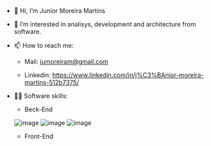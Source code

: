 - 👋 Hi, I’m Junior Moreira Martins
- 👀 I’m interested in analisys, development and architecture from software.
- 📫 How to reach me: 

     - Mail: jumoreiram@gmail.com
  
     - Linkedin: https://www.linkedin.com/in/j%C3%BAnior-moreira-martins-512b7375/
  
 - 👨‍💻 Software skills:
 
      - Beck-End
      
     ![image](https://user-images.githubusercontent.com/8320781/146645202-b782a11e-8f55-4cd4-a065-6183846c1842.png)
     ![image](https://user-images.githubusercontent.com/8320781/146645293-ba51fc02-6dd9-4a63-b78f-353365b80d77.png)
     ![image](https://user-images.githubusercontent.com/8320781/146645323-dae58b51-2961-4441-8aea-0ff6dab5072b.png)

      - Front-End

